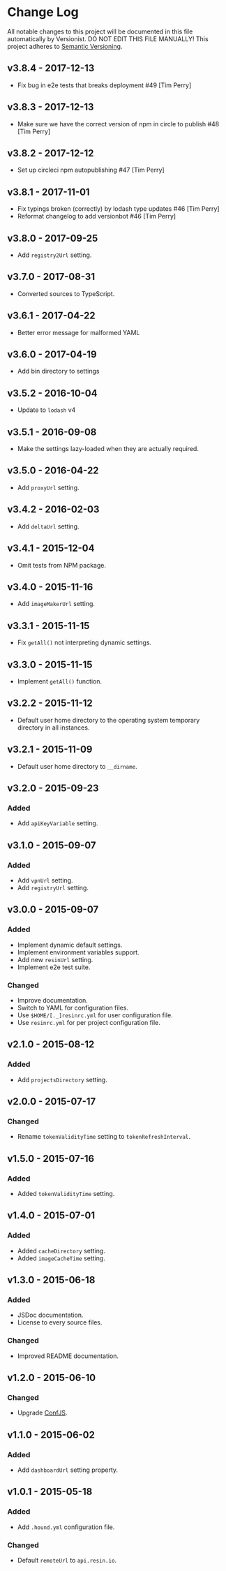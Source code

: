 # Change Log

All notable changes to this project will be documented in this file
automatically by Versionist. DO NOT EDIT THIS FILE MANUALLY!
This project adheres to [Semantic Versioning](http://semver.org/).

## v3.8.4 - 2017-12-13

* Fix bug in e2e tests that breaks deployment #49 [Tim Perry]

## v3.8.3 - 2017-12-13

* Make sure we have the correct version of npm in circle to publish #48 [Tim Perry]

## v3.8.2 - 2017-12-12

* Set up circleci npm autopublishing #47 [Tim Perry]

## v3.8.1 - 2017-11-01

* Fix typings broken (correctly) by lodash type updates #46 [Tim Perry]
* Reformat changelog to add versionbot #46 [Tim Perry]

## v3.8.0 - 2017-09-25

- Add `registry2Url` setting.

## v3.7.0 - 2017-08-31

- Converted sources to TypeScript.

## v3.6.1 - 2017-04-22

- Better error message for malformed YAML


## v3.6.0 - 2017-04-19

- Add bin directory to settings

## v3.5.2 - 2016-10-04

- Update to `lodash` v4

## v3.5.1 - 2016-09-08

- Make the settings lazy-loaded when they are actually required.

## v3.5.0 - 2016-04-22

- Add `proxyUrl` setting.

## v3.4.2 - 2016-02-03

- Add `deltaUrl` setting.

## v3.4.1 - 2015-12-04

- Omit tests from NPM package.

## v3.4.0 - 2015-11-16

- Add `imageMakerUrl` setting.

## v3.3.1 - 2015-11-15

- Fix `getAll()` not interpreting dynamic settings.

## v3.3.0 - 2015-11-15

- Implement `getAll()` function.

## v3.2.2 - 2015-11-12

- Default user home directory to the operating system temporary directory in all instances.

## v3.2.1 - 2015-11-09

- Default user home directory to `__dirname`.

## v3.2.0 - 2015-09-23

### Added

- Add `apiKeyVariable` setting.

## v3.1.0 - 2015-09-07

### Added

- Add `vpnUrl` setting.
- Add `registryUrl` setting.

## v3.0.0 - 2015-09-07

### Added

- Implement dynamic default settings.
- Implement environment variables support.
- Add new `resinUrl` setting.
- Implement e2e test suite.

### Changed

- Improve documentation.
- Switch to YAML for configuration files.
- Use `$HOME/[._]resinrc.yml` for user configuration file.
- Use `resinrc.yml` for per project configuration file.

## v2.1.0 - 2015-08-12

### Added

- Add `projectsDirectory` setting.

## v2.0.0 - 2015-07-17

### Changed

- Rename `tokenValidityTime` setting to `tokenRefreshInterval`.

## v1.5.0 - 2015-07-16

### Added

- Added `tokenValidityTime` setting.

## v1.4.0 - 2015-07-01

### Added

- Added `cacheDirectory` setting.
- Added `imageCacheTime` setting.

## v1.3.0 - 2015-06-18

### Added

- JSDoc documentation.
- License to every source files.

### Changed

- Improved README documentation.

## v1.2.0 - 2015-06-10

### Changed

- Upgrade [ConfJS](https://github.com/resin-io/conf.js).

## v1.1.0 - 2015-06-02

### Added

- Add `dashboardUrl` setting property.

## v1.0.1 - 2015-05-18

### Added

- Add `.hound.yml` configuration file.

### Changed

- Default `remoteUrl` to `api.resin.io`.

